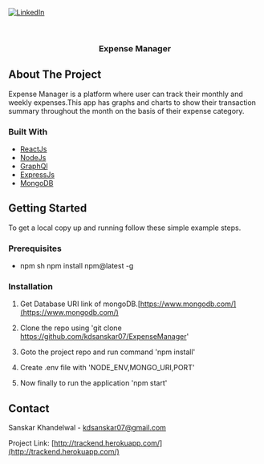 [![LinkedIn][linkedin-shield]][linkedin-url]

<!-- PROJECT LOGO -->
<br />
<p align="center">
  <a href="https://github.com/othneildrew/Best-README-Template">
  </a>

  <h3 align="center">Expense Manager</h3>

  <!-- <p align="center">
    Expense Tracker
    <br />
    <br />
    <br />
   
  </p> -->
</p>

<!-- TABLE OF CONTENTS
<details open="open">
  <summary>Table of Contents</summary>
  <ol>
    <li>
      <a href="#about-the-project">About The Project</a>
      <ul>
        <li><a href="#built-with">Built With</a></li>
      </ul>
    </li>
    <li>
      <a href="#getting-started">Getting Started</a>
      <ul>
        <li><a href="#prerequisites">Prerequisites</a></li>
        <li><a href="#installation">Installation</a></li>
      </ul>
    </li>
   
  </ol>
</details> -->

<!-- ABOUT THE PROJECT -->

## About The Project

Expense Manager is a platform where user can track their monthly and weekly expenses.This app has graphs and charts to show their transaction summary throughout the month on the basis of their expense category.

<!-- ### Timeline

![Timeline][timeline]


### Flow Chart

![flowchart][flowchart] -->

### Built With

- [ReactJs](https://reactjs.org/)
- [NodeJs](https://nodejs.org/en/)
- [GraphQl](https://graphql.org/)
- [ExpressJs](https://expressjs.com/)
- [MongoDB](https://www.mongodb.com/)


<!-- GETTING STARTED -->

## Getting Started

To get a local copy up and running follow these simple example steps.

### Prerequisites

- npm
  sh
  npm install npm@latest -g
  

### Installation

1. Get Database URI link of mongoDB.[https://www.mongodb.com/](https://www.mongodb.com/)

2. Clone the repo using 'git clone https://github.com/kdsanskar07/ExpenseManager'

3. Goto the project repo and run command 'npm install' 

4. Create .env file with 'NODE_ENV,MONGO_URI,PORT'
   
5. Now finally to run the application 'npm start'
   

<!-- USAGE EXAMPLES

## Usage

This web application allows user to have a convinient video conversation.

For User Manual, please refer to the [User Manual](https://example.com) -->

<!-- CONTACT -->

## Contact

Sanskar Khandelwal - kdsanskar07@gmail.com

Project Link: [http://trackend.herokuapp.com/](http://trackend.herokuapp.com/)

<!-- ACKNOWLEDGEMENTS -->

<!-- ## Acknowledgements -->

<!-- I would like to express my special thanks of gratitude to my mentor Ms Himadri Kakar and Mr Akash Goyal as well as Microsoft who gave me the golden opportunity to do this wonderful project in Engage, which also helped me in doing a lot of Research and I came to know about so many new things I am really thankful to them.
Secondly I would also like to thank Chaitanya Mathur and my friends who helped me a lot in finalizing this project within the limited time frame. -->

<!-- MARKDOWN LINKS & IMAGES -->
<!-- https://www.markdownguide.org/basic-syntax/#reference-style-links -->

[linkedin-shield]: https://img.shields.io/badge/-LinkedIn-black.svg?style=for-the-badge&logo=linkedin&colorB=555
[linkedin-url]: https://www.linkedin.com/in/sanskar-khandelwal-337347161/
<!-- [timeline]: images/timeline.jpg
[flowchart]: images/flowdiagram.jpg -->